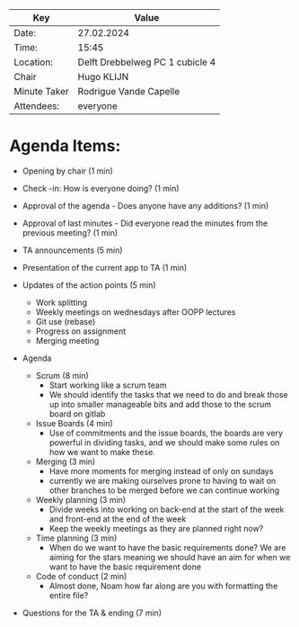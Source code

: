 | Key | Value                           |
| --- |---------------------------------|
| Date: | 27.02.2024                      |
| Time: | 15:45                           |
| Location: | Delft Drebbelweg PC 1 cubicle 4 |
| Chair | Hugo KLIJN                      |
| Minute Taker | Rodrigue Vande Capelle          |
| Attendees: | everyone                        |

# Agenda Items:
- Opening by chair (1 min)
- Check -in: How is everyone doing? (1 min)
- Approval of the agenda - Does anyone have any additions? (1 min)
- Approval of last minutes - Did everyone read the minutes from the previous meeting? (1 min)
- TA announcements (5 min)
- Presentation of the current app to TA (1 min)


- Updates of the action points (5 min)
    * Work splitting
    * Weekly meetings on wednesdays after OOPP lectures
    * Git use (rebase)
    * Progress on assignment
    * Merging meeting
- Agenda
    * Scrum (8 min)
        * Start working like a scrum team
        * We should identify the tasks that we need to do and break those up into smaller manageable bits and add those to the scrum board on gitlab
    * Issue Boards (4 min)
      * Use of commitments and the issue boards, the boards are very powerful in dividing tasks, and we should make some rules on how we want to make these. 
    * Merging (3 min)
      * Have more moments for merging instead of only on sundays
      * currently we are making ourselves prone to having to wait on other branches to be merged before we can continue working
    * Weekly planning (3 min)
      * Divide weeks into working on back-end at the start of the week and front-end at the end of the week
      * Keep the weekly meetings as they are planned right now?
    * Time planning (3 min)
      * When do we want to have the basic requirements done? We are aiming for the stars meaning we should have an aim for when we want to have the basic requirement done
    * Code of conduct (2 min)
        * Almost done, Noam how far along are you with formatting the entire file?

- Questions for the TA & ending (7 min)

